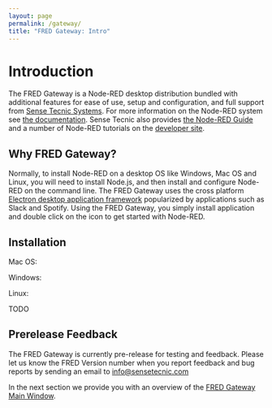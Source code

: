 ```yaml
---
layout: page
permalink: /gateway/
title: "FRED Gateway: Intro"
---
```

# Introduction

The FRED Gateway is a Node-RED desktop distribution bundled with additional features for ease of use, setup and configuration, and full support from [Sense Tecnic Systems](http://sensetecnic.com).  For more information on the Node-RED system see [the documentation](https://nodered.org/docs).  Sense Tecnic also provides [the Node-RED Guide](http://noderedguide.com/) and a number of Node-RED tutorials on the [developer site](https://developers.sensetecnic.com).

## Why FRED Gateway?

Normally, to install Node-RED on a desktop OS like Windows, Mac OS and Linux, you will need to install Node.js, and then install and configure Node-RED on the command line.  The FRED Gateway uses the cross platform [Electron  desktop application framework](https://electron.atom.io/) popularized by applications such as Slack and Spotify.  Using the FRED Gateway, you simply install application and double click on the icon to get started with Node-RED.

## Installation

Mac OS:

Windows:

Linux:

TODO


## Prerelease Feedback
The FRED Gateway is currently pre-release for testing and feedback.  Please let us know the FRED Version number when you report feedback and bug reports by sending an email to [info@sensetecnic.com](mailto:info@sensetecic.com)

In the next section we provide you with an overview of the [FRED Gateway Main Window](main-window).